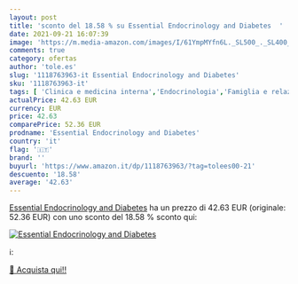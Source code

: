 ```yaml
---
layout: post
title: 'sconto del 18.58 % su Essential Endocrinology and Diabetes  '
date: 2021-09-21 16:07:39
image: 'https://m.media-amazon.com/images/I/61YmpMYfn6L._SL500_._SL400_.jpg'
comments: true
category: ofertas
author: 'tole.es'
slug: '1118763963-it Essential Endocrinology and Diabetes'
sku: '1118763963-it'
tags: [ 'Clinica e medicina interna','Endocrinologia','Famiglia e relazioni','Famiglia, salute e benessere','Libri','Medicina','Salute e benessere','Scienze, tecnologia e medicina', ]
actualPrice: 42.63 EUR
currency: EUR
price: 42.63
comparePrice: 52.36 EUR
prodname: 'Essential Endocrinology and Diabetes'
country: 'it'
flag: '🇮🇹'
brand: ''
buyurl: 'https://www.amazon.it/dp/1118763963/?tag=tolees00-21'
descuento: '18.58'
average: '42.63'
---
```


[Essential Endocrinology and Diabetes](https://www.amazon.it/dp/1118763963/?tag=tolees00-21) ha un prezzo di 42.63 EUR (originale: 52.36 EUR) con uno sconto del 18.58 % sconto qui:

[![Essential Endocrinology and Diabetes](https://m.media-amazon.com/images/I/61YmpMYfn6L._SL500_._SL400_.jpg)](https://www.amazon.it/dp/1118763963/?tag=tolees00-21)

ℹ️:


[🛒 Acquista qui!!](https://www.amazon.it/dp/1118763963/?tag=tolees00-21)

